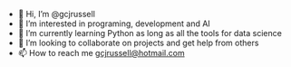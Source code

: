 - 👋 Hi, I’m @gcjrussell
- 👀 I’m interested in programing, development and AI
- 🌱 I’m currently learning Python as long as all the tools for data science
- 💞️ I’m looking to collaborate on projects and get help from others
- 📫 How to reach me gcjrussell@hotmail.com

<!---
gcjrussell/gcjrussell is a ✨ special ✨ repository because its `README.md` (this file) appears on your GitHub profile.
You can click the Preview link to take a look at your changes.
--->
